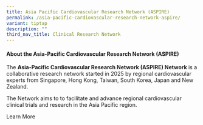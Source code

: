 ```yaml
---
title: Asia Pacific Cardiovascular Research Network (ASPIRE)
permalink: /asia-pacific-cardiovascular-research-network-aspire/
variant: tiptap
description: ""
third_nav_title: Clinical Research Network
---
```

<p></p>
<h4><strong>About the Asia-Pacific Cardiovascular Research Network (ASPIRE)</strong></h4>
<p>The <strong>Asia-Pacific Cardiovascular Research Network (ASPIRE) Network</strong> is
a collaborative research network started in 2025 by regional cardiovascular
experts from Singapore, Hong Kong, Taiwan, South Korea, Japan and New Zealand.</p>
<p>The Network aims to to facilitate and advance regional cardiovascular
clinical trials and research in the Asia Pacific region.</p>
<p>Learn More</p>